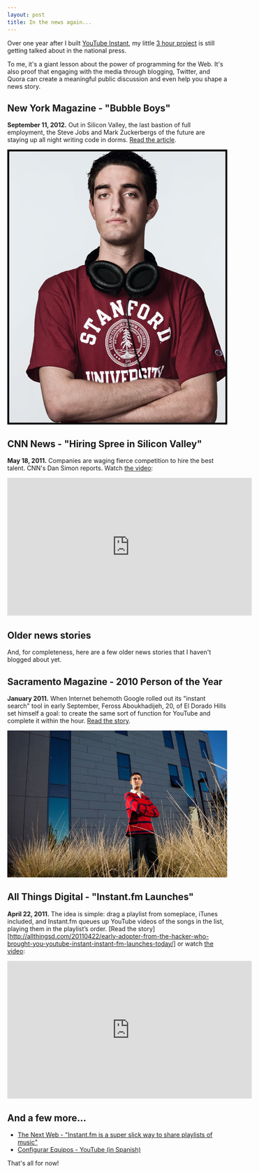 ```yaml
---
layout: post
title: In the news again...
---
```


Over one year after I built [YouTube Instant](http://ytinstant.com), my little [3 hour project](/youtube-instant-media-frenzy/) is still getting talked about in the national press.

To me, it's a giant lesson about the power of programming for the Web. It's also proof that engaging with the media through blogging, Twitter, and Quora can create a meaningful public discussion and even help you shape a news story.


## New York Magazine - "Bubble Boys"

**September 11, 2012.** Out in Silicon Valley, the last bastion of full employment, the Steve Jobs and Mark Zuckerbergs of the future are staying up all night writing code in dorms. [Read the article](http://nymag.com/news/features/silicon-valley-2011-9/).

[![Feross Aboukhadijeh in New York Magazine. Photo by Dan Winters.](/images/feross-new-york-magazine-story.jpg)](http://nymag.com/news/features/silicon-valley-2011-9/)


## CNN News - "Hiring Spree in Silicon Valley"

**May 18, 2011.** Companies are waging fierce competition to hire the best talent. CNN's Dan Simon reports. Watch [the video](http://www.youtube.com/watch?v=dECfaTxJ9Yo):

<iframe width="560" height="315" src="http://www.youtube.com/embed/dECfaTxJ9Yo" frameborder="0" allowfullscreen></iframe>

## Older news stories

And, for completeness, here are a few older news stories that I haven't blogged about yet.


## Sacramento Magazine - 2010 Person of the Year

**January 2011.** When Internet behemoth Google rolled out its "instant search" tool in early September, Feross Aboukhadijeh, 20, of El Dorado Hills set himself a goal: to create the same sort of function for YouTube and complete it within the hour. [Read the story](http://www.sacmag.com/Sacramento-Magazine/January-2011/People-of-the-Year/).

[![Feross Aboukhadijeh in Sacramento Magazine](/images/feross-sacramento-magazine-story.png)](http://www.sacmag.com/Sacramento-Magazine/January-2011/People-of-the-Year/)


## All Things Digital - "Instant.fm Launches"

**April 22, 2011.** The idea is simple: drag a playlist from someplace, iTunes included, and Instant.fm queues up YouTube videos of the songs in the list, playing them in the playlist’s order. [Read the story][http://allthingsd.com/20110422/early-adopter-from-the-hacker-who-brought-you-youtube-instant-instant-fm-launches-today/] or watch [the video](http://www.youtube.com/watch?v=jBGT2WTP_VA):

<iframe width="560" height="315" src="http://www.youtube.com/embed/jBGT2WTP_VA" frameborder="0" allowfullscreen></iframe>


## And a few more...

* [The Next Web - "Instant.fm is a super slick way to share playlists of music"](http://thenextweb.com/apps/2011/05/17/instant-fm-is-a-super-slick-way-to-share-playlists-of-music/)
* [Configurar Equipos - YouTube (in Spanish)](http://www.youtube.com/watch?v=zQvJX9OWQn8#t=2m30s)

That's all for now!